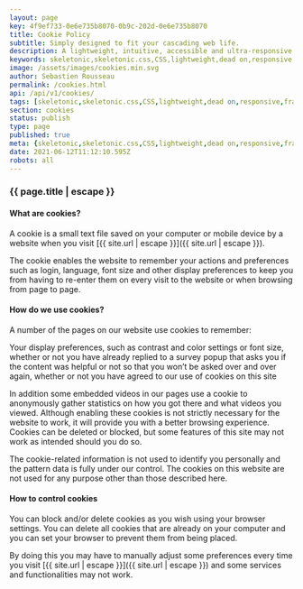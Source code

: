 ```yaml
---
layout: page
key: 4f9ef733-0e6e735b8070-0b9c-202d-0e6e735b8070
title: Cookie Policy
subtitle: Simply designed to fit your cascading web life.
description: A lightweight, intuitive, accessible and ultra-responsive CSS Framework to streamline your Digital and Mobile Web development needs.
keywords: skeletonic,skeletonic.css,CSS,lightweight,dead on,responsive,framework,semantic,mobile-first,modern,style-agnostic,front-end,frontend,grid system,typography
image: /assets/images/cookies.min.svg
author: Sebastien Rousseau
permalink: /cookies.html
api: /api/v1/cookies/
tags: [skeletonic,skeletonic.css,CSS,lightweight,dead on,responsive,framework,semantic,mobile-first,modern,style-agnostic,front-end,frontend,grid system,typography]
section: cookies
status: publish
type: page
published: true
meta: {skeletonic,skeletonic.css,CSS,lightweight,dead on,responsive,framework,semantic,mobile-first,modern,style-agnostic,front-end,frontend,grid system,typography}
date: 2021-06-12T11:12:10.595Z
robots: all
---
```


### {{ page.title | escape }}

#### What are cookies?

A cookie is a small text file saved on your computer or mobile device by a website when you visit [{{ site.url | escape }}]({{ site.url | escape }}).

The cookie enables the website to remember your actions and preferences such as login, language, font size and other display preferences to keep you from having to re-enter them on every visit to the website or when browsing from page to page.

#### How do we use cookies?

A number of the pages on our website use cookies to remember:

Your display preferences, such as contrast and color settings or font size, whether or not you have already replied to a survey popup that asks you if the content was helpful or not so that you won’t be asked over and over again, whether or not you have agreed to our use of cookies on this site

In addition some embedded videos in our pages use a cookie to anonymously gather statistics on how you got there and what videos you viewed. Although enabling these cookies is not strictly necessary for the website to work, it will provide you with a better browsing experience. Cookies can be deleted or blocked, but some features of this site may not work as intended should you do so.

The cookie-related information is not used to identify you personally and the pattern data is fully under our control. The cookies on this website are not used for any purpose other than those described here.

#### How to control cookies

You can block and/or delete cookies as you wish using your browser settings. You can delete all cookies that are already on your computer and you can set your browser to prevent them from being placed.

By doing this you may have to manually adjust some preferences every time you visit [{{ site.url | escape }}]({{ site.url | escape }}) and some services and functionalities may not work.
